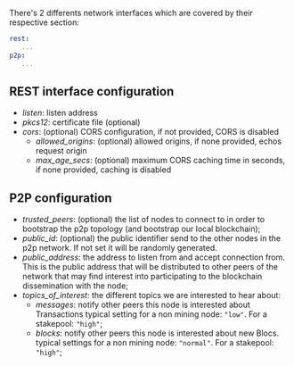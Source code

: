 
There's 2 differents network interfaces which are covered by their respective section:

```yaml
rest:
   ...
p2p:
   ...
```

## REST interface configuration

- *listen*: listen address
- *pkcs12*: certificate file (optional)
- *cors*: (optional) CORS configuration, if not provided, CORS is disabled
  - *allowed_origins*: (optional) allowed origins, if none provided, echos request origin
  - *max_age_secs*: (optional) maximum CORS caching time in seconds, if none provided, caching is disabled

## P2P configuration

- *trusted_peers*: (optional) the list of nodes to connect to in order to
    bootstrap the p2p topology (and bootstrap our local blockchain);
- *public_id*: (optional) the public identifier send to the other nodes in the
    p2p network. If not set it will be randomly generated.
- *public_address*: the address to listen from and accept connection
    from. This is the public address that will be distributed to other peers
    of the network that may find interest into participating to the blockchain
    dissemination with the node;
- *topics_of_interest*: the different topics we are interested to hear about:
    - *messages*: notify other peers this node is interested about Transactions
    typical setting for a non mining node: `"low"`. For a stakepool: `"high"`;
    - *blocks*: notify other peers this node is interested about new Blocs.
    typical settings for a non mining node: `"normal"`. For a stakepool: `"high"`;
